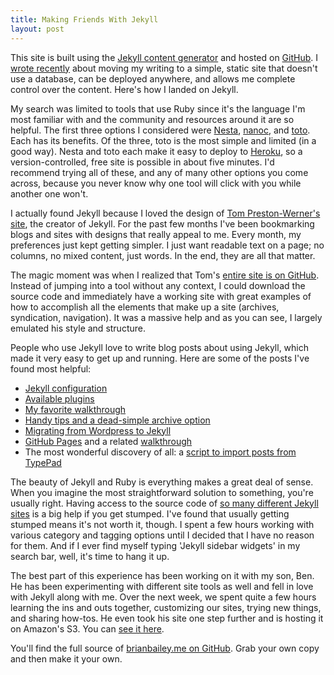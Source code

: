 ```yaml
--- 
title: Making Friends With Jekyll
layout: post
---
```


This site is built using the [Jekyll content generator](https://github.com/mojombo/jekyll/wiki) and hosted on [GitHub](https://github.com). I [wrote recently](http://brianbailey.me/2011/09/03/the-simple-joy-of-a-static-site/) about moving my writing to a simple, static site that doesn't use a database, can be deployed anywhere, and allows me complete control over the content. Here's how I landed on Jekyll.

My search was limited to tools that use Ruby since it's the language I'm most familiar with and the community and resources around it are so helpful. The first three options I considered were [Nesta](http://nestacms.com/), [nanoc](http://nanoc.stoneship.org/), and [toto](http://cloudhead.io/toto). Each has its benefits. Of the three, toto is the most simple and limited (in a good way). Nesta and toto each make it easy to deploy to [Heroku](http://heroku.com), so a version-controlled, free site is possible in about five minutes. I'd recommend trying all of these, and any of many other options you come across, because you never know why one tool will click with you while another one won't.

I actually found Jekyll because I loved the design of [Tom Preston-Werner's site](http://tom.preston-werner.com/), the creator of Jekyll. For the past few months I've been bookmarking blogs and sites with designs that really appeal to me. Every month, my preferences just kept getting simpler. I just want readable text on a page; no columns, no mixed content, just words. In the end, they are all that matter.

The magic moment was when I realized that Tom's [entire site is on GitHub](https://github.com/mojombo/mojombo.github.com). Instead of jumping into a tool without any context, I could download the source code and immediately have a working site with great examples of how to accomplish all the elements that make up a site (archives, syndication, navigation). It was a massive help and as you can see, I largely emulated his style and structure.

People who use Jekyll love to write blog posts about using Jekyll, which made it very easy to get up and running.  Here are some of the posts I've found most helpful:

+ [Jekyll configuration](https://github.com/mojombo/jekyll/wiki/configuration)
+ [Available plugins](https://github.com/mojombo/jekyll/wiki/Plugins)
+ [My favorite walkthrough](http://klepas.org/jekyll-a-static-site-generator/)
+ [Handy tips and a dead-simple archive option](http://orgmode.org/worg/org-tutorials/org-jekyll.html)
+ [Migrating from Wordpress to Jekyll](http://vitobotta.com/how-to-migrate-from-wordpress-to-jekyll/)
+ [GitHub Pages](http://pages.github.com/) and a related [walkthrough](http://www.alexrothenberg.com/2011/01/27/moved-blog-to-jekyll-and-github-pages.html)
+ The most wonderful discovery of all: a [script to import posts from TypePad](https://github.com/dams/typepad_to_jekyll)

The beauty of Jekyll and Ruby is everything makes a great deal of sense. When you imagine the most straightforward solution to something, you're usually right. Having access to the source code of [so many different Jekyll sites](https://github.com/mojombo/jekyll/wiki/Sites) is a big help if you get stumped. I've found that usually getting stumped means it's not worth it, though. I spent a few hours working with various category and tagging options until I decided that I have no reason for them. And if I ever find myself typing 'Jekyll sidebar widgets' in my search bar, well, it's time to hang it up.

The best part of this experience has been working on it with my son, Ben. He has been experimenting with different site tools as well and fell in love with Jekyll along with me. Over the next week, we spent quite a few hours learning the ins and outs together, customizing our sites, trying new things, and sharing how-tos. He even took his site one step further and is hosting it on Amazon's S3. You can [see it here](http://blog.benbailey.me/archive/).

You'll find the full source of [brianbailey.me on GitHub](https://github.com/brian/brian.github.com). Grab your own copy and then make it your own.
